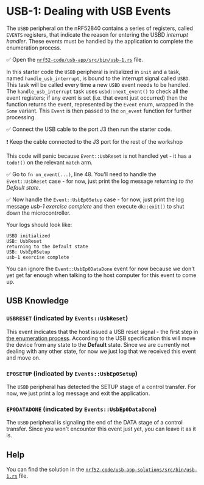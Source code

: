 # USB-1: Dealing with USB Events

The `USBD` peripheral on the nRF52840 contains a series of registers, called `EVENTS` registers, that indicate the reason for entering the USBD _interrupt handler_. These events must be handled by the application to complete the enumeration process.

✅ Open the [`nrf52-code/usb-app/src/bin/usb-1.rs`][usb_1] file.

In this starter code the `USBD` peripheral is initialized in `init` and a task, named `handle_usb_interrupt`, is bound to the interrupt signal called `USBD`. This task will be called every time a new `USBD` event needs to be handled. The `handle_usb_interrupt` task uses `usbd::next_event()` to check all the event registers; if any event is set (i.e. that event just occurred) then the function returns the event, represented by the `Event` enum, wrapped in the `Some` variant. This `Event` is then passed to the `on_event` function for further processing.

✅ Connect the USB cable to the port J3 then run the starter code.

❗️ Keep the cable connected to the J3 port for the rest of the workshop

This code will panic because `Event::UsbReset` is not handled yet - it has a `todo!()` on the relevant `match` arm.

✅ Go to `fn on_event(...)`, line 48. You'll need to handle the `Event::UsbReset` case - for now, just print the log message _returning to the Default state_.

✅ Now handle the `Event::UsbEp0Setup` case - for now, just print the log message _usb-1 exercise complete_ and then execute `dk::exit()` to shut down the microcontroller.

Your logs should look like:

```console
USBD initialized
USB: UsbReset
returning to the Default state
USB: UsbEp0Setup
usb-1 exercise complete
```

You can ignore the `Event::UsbEp0DataDone` event for now because we don't yet get far enough when talking to the host computer for this event to come up.

## USB Knowledge

### `USBRESET` (indicated by `Events::UsbReset`)

This event indicates that the host issued a USB reset signal - the first step in [the enumeration process](./nrf52-usb-usb-enumeration.md). According to the USB specification this will move the device from any state to the __Default__ state. Since we are currently not dealing with any other state, for now we just log that we received this event and move on.

### `EP0SETUP` (indicated by `Events::UsbEp0Setup`)

The `USBD` peripheral has detected the SETUP stage of a control transfer. For now, we just print a log message and exit the application.

### `EP0DATADONE` (indicated by `Events::UsbEp0DataDone`)

The `USBD` peripheral is signaling the end of the DATA stage of a control transfer. Since you won't encounter this event just yet, you can leave it as it is.

## Help

You can find the solution in the [`nrf52-code/usb-app-solutions/src/bin/usb-1.rs`][usb_1] file.

[usb_1]: ../../nrf52-code/usb-app-solutions/src/bin/usb-1.rs

